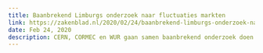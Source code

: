 ```yaml
---
title: Baanbrekend Limburgs onderzoek naar fluctuaties markten
link: https://zakenblad.nl/2020/02/24/baanbrekend-limburgs-onderzoek-naar-fluctuaties-markten/
date: Feb 24, 2020
description: CERN, CORMEC en WUR gaan samen baanbrekend onderzoek doen naar de ontwikkeling van een diagnostisch instrument om fraude en andere onregelmatigheden in markten te identificeren en voorspellen.
---
```

